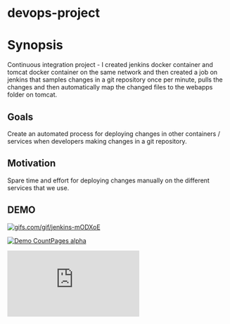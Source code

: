 # devops-project

# Synopsis

Continuous integration project - I created jenkins docker container and tomcat docker container on the same network and then created a job on jenkins that samples changes in a git repository once per minute, pulls the changes and then automatically map the changed files to the webapps folder on tomcat.

## Goals

Create an automated process for deploying changes in other containers / services when developers making changes in a git repository.

## Motivation

Spare time and effort for deploying changes manually on the different services that we use.

## DEMO

[![gifs.com/gif/jenkins-mODXoE](http://gifs.com/gif/jenkins-mODXoE)](http://www.youtube.com/watch?v=QmFHNb4QLdQ "Jenkins")

[![Demo CountPages alpha](https://share.gifyoutube.com/KzB6Gb.jpg)](https://www.youtube.com/watch?v=ek1j272iAmc)

[![gifs.com/gif/jenkins-mODXoE](http://img.youtube.com/vi/QmFHNb4QLdQ/0.img)](http://www.youtube.com/watch?v=QmFHNb4QLdQ "Jenkins")


